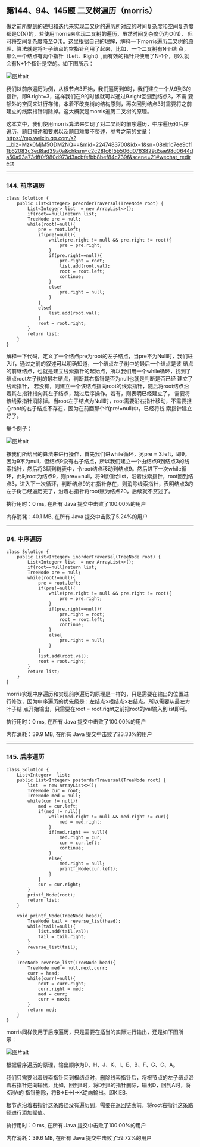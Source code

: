第144、94、145题 二叉树遍历（morris）
---

做之前所提到的递归和迭代来实现二叉树的遍历所对应的时间复杂度和空间复杂度都是O(N)的，若使用morris来实现二叉树的遍历，虽然时间复杂度仍为O(N)，
但可将空间复杂度降至O(1)。这里根据自己的理解，解释一下morris遍历二叉树的原理，算法就是将叶子结点的空指针利用了起来，比如，一个二叉树有N个结
点，那么一个结点有两个指针（Left、Right）,而有效的指针只使用了N-1个，那么就会有N+1个指针是空的。如下图所示：

<img src="https://i.postimg.cc/8CGWtMDx/1660622064599.png" alt="图片alt" title="图片title">

我们以前序遍历为例，从根节点3开始，我们遍历到9时，我们建立一个从9到3的指针，即9.right=3，这样我们在9的时候就可以通过9.right回溯到结点3，不需
要额外的空间来进行存储，本着不改变树的结构原则，再次回到结点3时需要将之前建立的线索指针消除掉。这大概就是morris遍历二叉树的原理。

这本文中，我们使用morris算法来实现了对二叉树的前序遍历，中序遍历和后序遍历，题目描述和要求以及题目难度不赘述，参考之前的文章：
https://mp.weixin.qq.com/s?__biz=Mzk0MjM5ODM2NQ==&mid=2247483700&idx=1&sn=08eb1c7ee9cf11b62083c3ed8ad39a0a&chksm=c2c28fc6f5b506d0763829d5ae98d0644da50a93a73dff0f980d973d3acbfefbb8bef84c739f&scene=21#wechat_redirect

---

<h3>144. 前序遍历</h3>

```
class Solution {
    public List<Integer> preorderTraversal(TreeNode root) {
        List<Integer> list  = new ArrayList<>();
        if(root==null)return list;
        TreeNode pre = null;
        while(root!=null){
            pre = root.left;
            if(pre!=null){
                while(pre.right != null && pre.right != root){
                    pre = pre.right;
                }
                if(pre.right==null){
                    pre.right = root;
                    list.add(root.val);
                    root = root.left;
                    continue; 
                }
                else{
                    pre.right = null;
                }
            }
            else{
                list.add(root.val);
            }
            root = root.right;
        }
        return list;
    }
}
```

解释一下代码，定义了一个结点pre为root的左子结点，当pre不为Null时，我们进入if，通过之前的叙述可以明确知道，一个结点左子树中的最后一个结点是该
结点的前继结点，也就是建立线索指针的起始点，所以我们用一个while循环，找到了结点root左子树的最右结点，判断其右指针是否为null也就是判断是否已经
建立了线索指针， 若没有，则建立一个该结点指向root的线索指针，随后将root结点沿着其左指针指向其左子结点，跳过后序操作。若有，则表明已经建立了，
需要将该线索指针消除掉。当root左子结点为Null时，root需要沿右指针移动，不需要担心root的右子结点不存在，因为在前面那个if(pre!=null)中，已经将线
索指针建立好了。

举个例子：

<img src="https://i.postimg.cc/8CGWtMDx/1660622064599.png" alt="图片alt" title="图片title">

按我们所给出的算法来进行操作，首先我们进while循环，另pre = 3.left，即9。因为9不为null，但结点9没有右子结点，所以我们建立一个由结点9到结点3的线
索指针，然后将3赋到链表中，令root结点移动到结点9。然后进下一次while循环，此时root为结点9，则pre==null，将9赋值给list，沿着线索指针，root回到结
点3，进入下一次循环，判断结点9的右指针存在，则消除线索指针，表明结点3的左子树已经遍历完了，沿着右指针将root赋为结点20，后续就不赘述了。

执行用时：0 ms, 在所有 Java 提交中击败了100.00%的用户

内存消耗：40.1 MB, 在所有 Java 提交中击败了5.24%的用户

---

<h3>94. 中序遍历</h3>

```
class Solution {
    public List<Integer> inorderTraversal(TreeNode root) {
        List<Integer> list  = new ArrayList<>();
        if(root==null)return list;
        TreeNode pre = null;
        while(root!=null){
            pre = root.left;
            if(pre!=null){
                while(pre.right != null && pre.right != root){
                    pre = pre.right;
                }
                if(pre.right==null){
                    pre.right = root;
                    root = root.left;
                    continue; 
                }
                else{
                    pre.right = null;
                }
            }
            list.add(root.val);
            root = root.right;
        }
        return list;
    }
}
```

morris实现中序遍历和实现前序遍历的原理是一样的，只是需要在输出的位置进行修改，因为中序遍历的优先级是：左结点>根结点>右结点。所以需要从最左方叶子结
点开始输出，只需要在root = root.right之前把root的val输入到list即可。

执行用时：0 ms, 在所有 Java 提交中击败了100.00%的用户

内存消耗：39.9 MB, 在所有 Java 提交中击败了23.33%的用户

---

<h3>145. 后序遍历</h3>

```
class Solution {
    List<Integer>  list;
    public List<Integer> postorderTraversal(TreeNode root) {
        list  = new ArrayList<>();
        TreeNode cur = root;
        TreeNode med = null;
        while(cur != null){
            med = cur.left;
            if(med != null){
                while(med.right != null && med.right != cur){
                    med = med.right;
                }
                if(med.right == null){
                    med.right = cur;
                    cur = cur.left;
                    continue;
                }
                else{
                    med.right = null;
                    printf_Node(cur.left);
                }
            }
            cur = cur.right;
        }
        printf_Node(root);
        return list;
    }

    void printf_Node(TreeNode head){
        TreeNode tail = reverse_list(head);
        while(tail!=null){
            list.add(tail.val);
            tail = tail.right;
        }
        reverse_list(tail);
    }

    TreeNode reverse_list(TreeNode head){
        TreeNode med = null,next,curr;
        curr = head;
        while(curr!=null){
            next = curr.right;
            curr.right = med;
            med = curr;
            curr = next;
        }
        return med;
    }
}
```

morris同样使用于后序遍历，只是需要在适当的实际进行输出，还是如下图所示：


<img src="https://i.postimg.cc/RCbSMHsf/OIP-C.jpg" alt="图片alt" title="图片title">


根据后序遍历的原理，输出顺序为D、H、J、K、I、E、B、F、G、C、A。

我们只需要沿着线索指针回到根结点时，删除线索指针后，将根节点的左子结点沿着右指针逆向输出，比如，回到B时，将D到B的指针删除，输出D，回到A时，将K到A的
指针删除，将B->E->I->K逆向输出。即KIEB。

根节点沿着右指针这条路径没有遍历到，需要在返回链表前，将root右指针这条路径进行添加赋值。

执行用时：0 ms, 在所有 Java 提交中击败了100.00%的用户

内存消耗：39.6 MB, 在所有 Java 提交中击败了59.72%的用户
